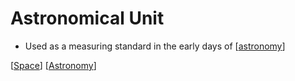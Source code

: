 # Astronomical Unit

- Used as a measuring standard in the early days of [[astronomy]]

[[Space]] [[Astronomy]]

[//begin]: # "Autogenerated link references for markdown compatibility"
[astronomy]: astronomy "Astronomy"
[space]: space "Space"
[//end]: # "Autogenerated link references"
